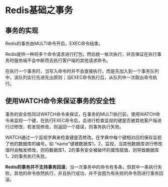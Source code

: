 # Redis基础之事务

## 事务的实现

Redis的事务由MULTI命令开启，EXEC命令结束。

Redis提供一种将多个命令请求进行打包，然后统一依次执行，并且保证在执行事务时服务端不会中断而去执行客户端的其他请求命令。

在执行一个事务时，当写入命令时并不会直接执行，而是先加入到一个事务队列中，该队列实行先进先出原则；当EXEC命令执行后，从队列中一次取出命令执行。

## 使用WATCH命令来保证事务的安全性

事务的安全性同过WATCH命令来保证，在事务的MULTI执行前，使用WATCH命令来监视一个键，在执行EXEC命令后，会进行检查监视的键是否被其他客户端进行过修改，若发现修改，则返回一个错误，则事务执行失败。

WATCH通过一个监视字典来检查键是否修改。在字典中每个键相对应的保存监视了他的数据库的编号。如  “name”键被数据库1，2，监视，当其他数据库进行修改值时会触发修改，则将数据库1，2的事务安全被破坏的属性赋值，则导致数据库1，2的事务执行失败。

**Redis的事务并不支持事务回滚**，当一次事务中的命令有多条，但其中一条执行失败，其他的命令依然执行，并且执行成功，并不会因为有失败的命令而进行事务回滚。







































